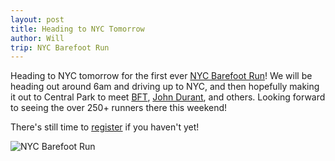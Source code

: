 ```yaml
---
layout: post
title: Heading to NYC Tomorrow
author: Will
trip: NYC Barefoot Run
---
```

Heading to NYC tomorrow for the first ever [NYC Barefoot Run](http://www.nycbarefootrun.com)!  We will be heading out around 6am and driving up to NYC, and then hopefully making it out to Central Park to meet [BFT](http://www.barefootted.com), [John Durant](http://www.hunter-gatherer.com), and others.  Looking forward to seeing the over 250+ runners there this weekend!

There's still time to [register](http://nycbarefootrun.com) if you haven't yet!

![NYC Barefoot Run](http://hunter-gatherer.com/sites/default/files/imagecache/500/governorsisland_jcl_photo1_1.jpg)
